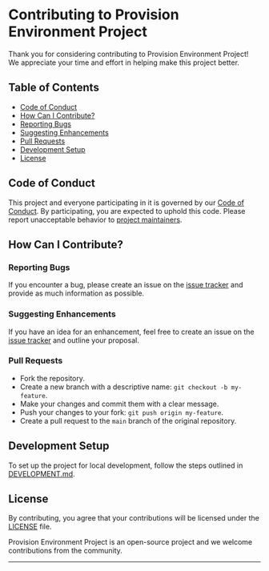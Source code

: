 # Contributing to Provision Environment Project

Thank you for considering contributing to Provision Environment Project! We appreciate your time and effort in helping make this project better.

## Table of Contents

- [Code of Conduct](#code-of-conduct)
- [How Can I Contribute?](#how-can-i-contribute)
- [Reporting Bugs](#reporting-bugs)
- [Suggesting Enhancements](#suggesting-enhancements)
- [Pull Requests](#pull-requests)
- [Development Setup](#development-setup)
- [License](#license)

## Code of Conduct

This project and everyone participating in it is governed by our [Code of Conduct](CODE_OF_CONDUCT.md). By participating, you are expected to uphold this code. Please report unacceptable behavior to [project maintainers](MAINTAINERS.md).

## How Can I Contribute?

### Reporting Bugs

If you encounter a bug, please create an issue on the [issue tracker](../../issues) and provide as much information as possible.

### Suggesting Enhancements

If you have an idea for an enhancement, feel free to create an issue on the [issue tracker](../../issues) and outline your proposal.

### Pull Requests

- Fork the repository.
- Create a new branch with a descriptive name: `git checkout -b my-feature`.
- Make your changes and commit them with a clear message.
- Push your changes to your fork: `git push origin my-feature`.
- Create a pull request to the `main` branch of the original repository.

## Development Setup

To set up the project for local development, follow the steps outlined in [DEVELOPMENT.md](DEVELOPMENT.md).

## License

By contributing, you agree that your contributions will be licensed under the [LICENSE](LICENSE) file.

Provision Environment Project is an open-source project and we welcome contributions from the community.

---
